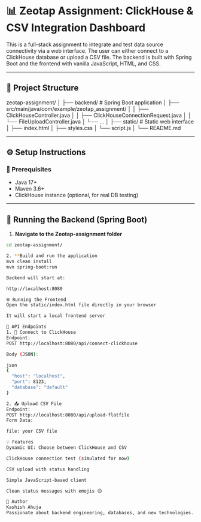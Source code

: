 # 📊 Zeotap Assignment: ClickHouse & CSV Integration Dashboard

This is a full-stack assignment to integrate and test data source connectivity via a web interface. The user can either connect to a ClickHouse database or upload a CSV file. The backend is built with Spring Boot and the frontend with vanilla JavaScript, HTML, and CSS.

---

## 📁 Project Structure

zeotap-assignment/ │ ├── backend/ # Spring Boot application │ ├── src/main/java/com/example/zeotap_assignment/ │ │ ├── ClickHouseController.java │ │ ├── ClickHouseConnectionRequest.java │ │ └── FileUploadController.java │ └── ... │ ├── static/ # Static web interface │ ├── index.html │ ├── styles.css │ └── script.js │ └── README.md


---

## ⚙️ Setup Instructions

### 🧱 Prerequisites

- Java 17+
- Maven 3.6+
- ClickHouse instance (optional, for real DB testing)

---

## 🚀 Running the Backend (Spring Boot)

1. **Navigate to the Zeotap-assignment folder**

```bash
cd zeotap-assignment/

2. **Build and run the application
mvn clean install
mvn spring-boot:run

Backend will start at:

http://localhost:8080

🌐 Running the Frontend
Open the static/index.html file directly in your browser

It will start a local frontend server 

🔁 API Endpoints
1. 📡 Connect to ClickHouse
Endpoint:
POST http://localhost:8080/api/connect-clickhouse

Body (JSON):

json
{
  "host": "localhost",
  "port": 8123,
  "database": "default"
}

2. 📤 Upload CSV File
Endpoint:
POST http://localhost:8080/api/upload-flatfile
Form Data:

file: your CSV file

💡 Features
Dynamic UI: Choose between ClickHouse and CSV

ClickHouse connection test (simulated for now)

CSV upload with status handling

Simple JavaScript-based client

Clean status messages with emojis 😊

🙌 Author
Kashish Ahuja
Passionate about backend engineering, databases, and new technologies.
